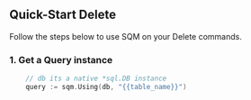 ## Quick-Start Delete

Follow the steps below to use SQM on your Delete commands.

### 1. Get a Query instance

```go
    // db its a native *sql.DB instance
    query := sqm.Using(db, "{{table_name}}")
```